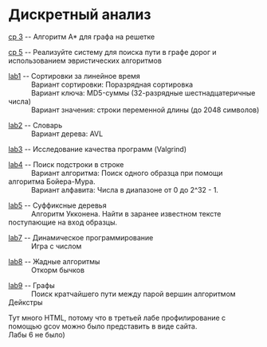 # Дискретный анализ

[cp 3](da_cp) -- Алгоритм A* для графа на решетке

[cp 5](da_cp2) -- Реализуйте систему для поиска пути в графе дорог и использованием эвристических алгоритмов

[lab1](da_lab1) -- Сортировки за линейное время<br />
&emsp; &emsp;&emsp;Вариант сортировки: Поразрядная сортировка <br />
&emsp; &emsp;&emsp;Вариант ключа: MD5-суммы (32-разрядные шестнадцатеричные числа)<br />
&emsp; &emsp;&emsp;Вариант значения: строки переменной длины (до 2048 символов)

[lab2](da_lab2) -- Словарь<br />
&emsp; &emsp;&emsp;Вариант дерева: AVL

[lab3](da_lab3) -- Исследование качества программ (Valgrind)

[lab4](da_lab4) -- Поиск подстроки в строке<br />
&emsp; &emsp;&emsp;Вариант алгоритма: Поиск одного образца при помощи алгоритма Бойера-Мура.<br />
&emsp; &emsp;&emsp;Вариант алфавита: Числа в диапазоне от 0 до 2^32 - 1.

[lab5](da_lab5) -- Суффиксные деревья<br />
&emsp; &emsp;&emsp;Алгоритм Укконена. Найти в заранее известном тексте поступающие на вход образцы.

[lab7](da_lab7) -- Динамическое программирование<br />
&emsp; &emsp;&emsp;Игра с числом

[lab8](da_lab8) -- Жадные алгоритмы<br />
&emsp; &emsp;&emsp;Откорм бычков

[lab9](da_lab9) -- Графы<br />
&emsp; &emsp;&emsp;Поиск кратчайшего пути между парой вершин алгоритмом Дейкстры

Тут много HTML, потому что в третьей лабе профилирование с помощью gcov можно было представить в виде сайта.<br />
Лабы 6 не было)